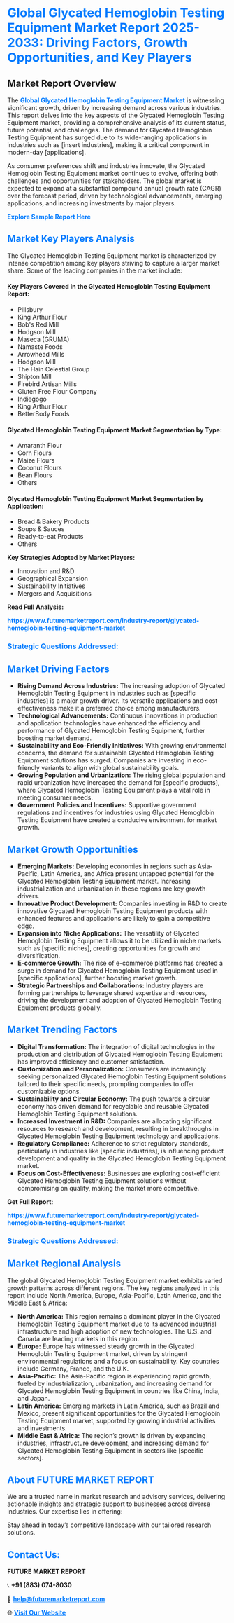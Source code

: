 <h1 style="color: #007BFF;">Global Glycated Hemoglobin Testing Equipment Market Report 2025-2033: Driving Factors, Growth Opportunities, and Key Players</h1>

<section id="overview">
<h2>Market Report Overview</h2>
<p>The <a href="https://www.futuremarketreport.com/industry-report/glycated-hemoglobin-testing-equipment-market" style="color: #007BFF; text-decoration: none;"><strong>Global Glycated Hemoglobin Testing Equipment Market</strong></a> is witnessing significant growth, driven by increasing demand across various industries. This report delves into the key aspects of the Glycated Hemoglobin Testing Equipment market, providing a comprehensive analysis of its current status, future potential, and challenges. The demand for Glycated Hemoglobin Testing Equipment has surged due to its wide-ranging applications in industries such as [insert industries], making it a critical component in modern-day [applications].</p>
<p>As consumer preferences shift and industries innovate, the Glycated Hemoglobin Testing Equipment market continues to evolve, offering both challenges and opportunities for stakeholders. The global market is expected to expand at a substantial compound annual growth rate (CAGR) over the forecast period, driven by technological advancements, emerging applications, and increasing investments by major players.</p>
</section>

<section id="overview">
<p><a href="https://www.futuremarketreport.com/request-sample/reportId=35919" style="color: #007BFF; text-decoration: none;"><strong>Explore Sample Report Here</strong></a></p>
</section>

<section id="key-players">
<h2 style="color: #007BFF;">Market Key Players Analysis</h2>
<p>The Glycated Hemoglobin Testing Equipment market is characterized by intense competition among key players striving to capture a larger market share. Some of the leading companies in the market include:</p>
<h4>Key Players Covered in the Glycated Hemoglobin Testing Equipment Report:</h4>
<ul><li>Pillsbury</li><li>King Arthur Flour</li><li>Bob&#039;s Red Mill</li><li>Hodgson Mill</li><li>Maseca (GRUMA)</li><li>Namaste Foods</li><li>Arrowhead Mills</li><li>Hodgson Mill</li><li>The Hain Celestial Group</li><li>Shipton Mill</li><li>Firebird Artisan Mills</li><li>Gluten Free Flour Company</li><li>Indiegogo</li><li>King Arthur Flour</li><li>BetterBody Foods</li></ul>
<h4>Glycated Hemoglobin Testing Equipment Market Segmentation by Type:</h4>
<ul><li>Amaranth Flour</li><li>Corn Flours</li><li>Maize Flours</li><li>Coconut Flours</li><li>Bean Flours</li><li>Others</li></ul>

<h4>Glycated Hemoglobin Testing Equipment Market Segmentation by Application:</h4>
<ul><li>Bread &amp; Bakery Products</li><li>Soups &amp; Sauces</li><li>Ready-to-eat Products</li><li>Others</li></ul>
<p><strong>Key Strategies Adopted by Market Players:</strong></p>
<ul>
<li>Innovation and R&D</li>
<li>Geographical Expansion</li>
<li>Sustainability Initiatives</li>
<li>Mergers and Acquisitions</li>
</ul>
</section>

<section>
<p><strong>Read Full Analysis: </strong></p><a href="https://www.futuremarketreport.com/industry-report/glycated-hemoglobin-testing-equipment-market" style="color: #007BFF; text-decoration: none;"><strong>https://www.futuremarketreport.com/industry-report/glycated-hemoglobin-testing-equipment-market</strong></a>
<h3 style="color: #007BFF;">Strategic Questions Addressed:</h3>
</section>

<section id="driving-factors">
<h2 style="color: #007BFF;">Market Driving Factors</h2>
<ul>
<li><strong>Rising Demand Across Industries:</strong> The increasing adoption of Glycated Hemoglobin Testing Equipment in industries such as [specific industries] is a major growth driver. Its versatile applications and cost-effectiveness make it a preferred choice among manufacturers.</li>
<li><strong>Technological Advancements:</strong> Continuous innovations in production and application technologies have enhanced the efficiency and performance of Glycated Hemoglobin Testing Equipment, further boosting market demand.</li>
<li><strong>Sustainability and Eco-Friendly Initiatives:</strong> With growing environmental concerns, the demand for sustainable Glycated Hemoglobin Testing Equipment solutions has surged. Companies are investing in eco-friendly variants to align with global sustainability goals.</li>
<li><strong>Growing Population and Urbanization:</strong> The rising global population and rapid urbanization have increased the demand for [specific products], where Glycated Hemoglobin Testing Equipment plays a vital role in meeting consumer needs.</li>
<li><strong>Government Policies and Incentives:</strong> Supportive government regulations and incentives for industries using Glycated Hemoglobin Testing Equipment have created a conducive environment for market growth.</li>
</ul>
</section>

<section id="growth-opportunities">
<h2 style="color: #007BFF;">Market Growth Opportunities</h2>
<ul>
<li><strong>Emerging Markets:</strong> Developing economies in regions such as Asia-Pacific, Latin America, and Africa present untapped potential for the Glycated Hemoglobin Testing Equipment market. Increasing industrialization and urbanization in these regions are key growth drivers.</li>
<li><strong>Innovative Product Development:</strong> Companies investing in R&D to create innovative Glycated Hemoglobin Testing Equipment products with enhanced features and applications are likely to gain a competitive edge.</li>
<li><strong>Expansion into Niche Applications:</strong> The versatility of Glycated Hemoglobin Testing Equipment allows it to be utilized in niche markets such as [specific niches], creating opportunities for growth and diversification.</li>
<li><strong>E-commerce Growth:</strong> The rise of e-commerce platforms has created a surge in demand for Glycated Hemoglobin Testing Equipment used in [specific applications], further boosting market growth.</li>
<li><strong>Strategic Partnerships and Collaborations:</strong> Industry players are forming partnerships to leverage shared expertise and resources, driving the development and adoption of Glycated Hemoglobin Testing Equipment products globally.</li>
</ul>
</section>

<section id="trending-factors">
<h2 style="color: #007BFF;">Market Trending Factors</h2>
<ul>
<li><strong>Digital Transformation:</strong> The integration of digital technologies in the production and distribution of Glycated Hemoglobin Testing Equipment has improved efficiency and customer satisfaction.</li>
<li><strong>Customization and Personalization:</strong> Consumers are increasingly seeking personalized Glycated Hemoglobin Testing Equipment solutions tailored to their specific needs, prompting companies to offer customizable options.</li>
<li><strong>Sustainability and Circular Economy:</strong> The push towards a circular economy has driven demand for recyclable and reusable Glycated Hemoglobin Testing Equipment solutions.</li>
<li><strong>Increased Investment in R&D:</strong> Companies are allocating significant resources to research and development, resulting in breakthroughs in Glycated Hemoglobin Testing Equipment technology and applications.</li>
<li><strong>Regulatory Compliance:</strong> Adherence to strict regulatory standards, particularly in industries like [specific industries], is influencing product development and quality in the Glycated Hemoglobin Testing Equipment market.</li>
<li><strong>Focus on Cost-Effectiveness:</strong> Businesses are exploring cost-efficient Glycated Hemoglobin Testing Equipment solutions without compromising on quality, making the market more competitive.</li>
</ul>
</section>

<section>
<p><strong>Get Full Report: </strong></p><a href="https://www.futuremarketreport.com/industry-report/glycated-hemoglobin-testing-equipment-market" style="color: #007BFF; text-decoration: none;"><strong>https://www.futuremarketreport.com/industry-report/glycated-hemoglobin-testing-equipment-market</strong></a>
<h3 style="color: #007BFF;">Strategic Questions Addressed:</h3>
</section>


<section id="regional-analysis">
<h2 style="color: #007BFF;">Market Regional Analysis</h2>
<p>The global Glycated Hemoglobin Testing Equipment market exhibits varied growth patterns across different regions. The key regions analyzed in this report include North America, Europe, Asia-Pacific, Latin America, and the Middle East & Africa:</p>
<ul>
<li><strong>North America:</strong> This region remains a dominant player in the Glycated Hemoglobin Testing Equipment market due to its advanced industrial infrastructure and high adoption of new technologies. The U.S. and Canada are leading markets in this region.</li>
<li><strong>Europe:</strong> Europe has witnessed steady growth in the Glycated Hemoglobin Testing Equipment market, driven by stringent environmental regulations and a focus on sustainability. Key countries include Germany, France, and the U.K.</li>
<li><strong>Asia-Pacific:</strong> The Asia-Pacific region is experiencing rapid growth, fueled by industrialization, urbanization, and increasing demand for Glycated Hemoglobin Testing Equipment in countries like China, India, and Japan.</li>
<li><strong>Latin America:</strong> Emerging markets in Latin America, such as Brazil and Mexico, present significant opportunities for the Glycated Hemoglobin Testing Equipment market, supported by growing industrial activities and investments.</li>
<li><strong>Middle East & Africa:</strong> The region’s growth is driven by expanding industries, infrastructure development, and increasing demand for Glycated Hemoglobin Testing Equipment in sectors like [specific sectors].</li>
</ul>
</section>

<footer>
<h2 style="color: #007BFF;">About FUTURE MARKET REPORT</h2>
<p>We are a trusted name in market research and advisory services, delivering actionable insights and strategic support to businesses across diverse industries. Our expertise lies in offering:</p>

<p>Stay ahead in today’s competitive landscape with our tailored research solutions.</p>

<h2 style="color: #007BFF;">Contact Us:</h2>
<p><strong>FUTURE MARKET REPORT</strong></p>
<p>📞 <strong>+91 (883) 074-8030</strong></p>
<p>📧 <strong><a href="mailto:help@futuremarketreport.com" style="color: #007BFF;">help@futuremarketreport.com</a></strong></p>
<p>🌐 <strong><a href="https://www.futuremarketreport.com/" style="color: #007BFF;">Visit Our Website</a></strong></p>
</footer>